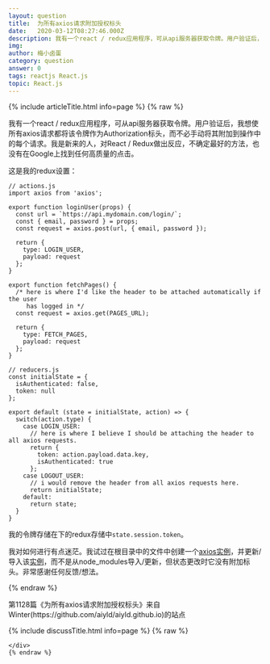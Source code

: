```yaml
---
layout: question
title:  为所有axios请求附加授权标头
date:   2020-03-12T08:27:46.000Z
description: 我有一个react / redux应用程序，可从api服务器获取令牌。用户验证后，我想使所有axios请求都将该令牌作为Authorization标头，而...
img: 
author: 梅小卤蛋
category: question
answer: 0
tags: reactjs React.js
topic: React.js
---
```

<div class="article-root">
  <div class="article">
    {% include articleTitle.html info=page %}
    {% raw %}
    <div class="article-content"><p><font style="vertical-align: inherit;"><font style="vertical-align: inherit;">我有一个react / redux应用程序，可从api服务器获取令牌。</font><font style="vertical-align: inherit;">用户验证后，我想使所有axios请求都将该令牌作为Authorization标头，而不必手动将其附加到操作中的每个请求。</font><font style="vertical-align: inherit;">我是新来的人，对React / Redux做出反应，不确定最好的方法，也没有在Google上找到任何高质量的点击。</font></font></p>

<p><font style="vertical-align: inherit;"><font style="vertical-align: inherit;">这是我的redux设置：</font></font></p>

<pre><code>// actions.js<font></font>
import axios from 'axios';<font></font>
<font></font>
export function loginUser(props) {<font></font>
  const url = `https://api.mydomain.com/login/`;<font></font>
  const { email, password } = props;<font></font>
  const request = axios.post(url, { email, password });<font></font>
<font></font>
  return {<font></font>
    type: LOGIN_USER,<font></font>
    payload: request<font></font>
  };<font></font>
}<font></font>
<font></font>
export function fetchPages() {<font></font>
  /* here is where I'd like the header to be attached automatically if the user<font></font>
     has logged in */ <font></font>
  const request = axios.get(PAGES_URL);<font></font>
<font></font>
  return {<font></font>
    type: FETCH_PAGES,<font></font>
    payload: request<font></font>
  };<font></font>
}<font></font>
<font></font>
// reducers.js<font></font>
const initialState = {<font></font>
  isAuthenticated: false,<font></font>
  token: null<font></font>
};<font></font>
<font></font>
export default (state = initialState, action) =&gt; {<font></font>
  switch(action.type) {<font></font>
    case LOGIN_USER:<font></font>
      // here is where I believe I should be attaching the header to all axios requests.<font></font>
      return {<font></font>
        token: action.payload.data.key,<font></font>
        isAuthenticated: true<font></font>
      };<font></font>
    case LOGOUT_USER:<font></font>
      // i would remove the header from all axios requests here.<font></font>
      return initialState;<font></font>
    default:<font></font>
      return state;<font></font>
  }<font></font>
}<font></font>
</code></pre>

<p><font style="vertical-align: inherit;"><font style="vertical-align: inherit;">我的令牌存储在下的redux存储中</font></font><code>state.session.token</code><font style="vertical-align: inherit;"><font style="vertical-align: inherit;">。</font></font></p>

<p><font style="vertical-align: inherit;"><font style="vertical-align: inherit;">我对如何进行有点迷茫。</font><font style="vertical-align: inherit;">我试过</font><font style="vertical-align: inherit;">在根目录中的文件中</font><font style="vertical-align: inherit;">创建一个</font></font><a href="https://github.com/mzabriskie/axios#creating-an-instance" rel="noreferrer"><font style="vertical-align: inherit;"><font style="vertical-align: inherit;">axios实例</font></font></a><font style="vertical-align: inherit;"><font style="vertical-align: inherit;">，并更新/导入该</font><a href="https://github.com/mzabriskie/axios#creating-an-instance" rel="noreferrer"><font style="vertical-align: inherit;">实例</font></a><font style="vertical-align: inherit;">，而不是从node_modules导入/更新，但状态更改时它没有附加标头。</font><font style="vertical-align: inherit;">非常感谢任何反馈/想法。</font></font></p></div>
    {% endraw %}
  </div>
  <p class="winter_mark">第1128篇《为所有axios请求附加授权标头》来自Winter(https://github.com/aiyld/aiyld.github.io)的站点</p>
  <div class="discuss-wrapper">
    {% include discussTitle.html info=page %}
    {% raw %}
    <div class="discuss-list">
    
    </div>
    {% endraw %}
  </div>
<div>
